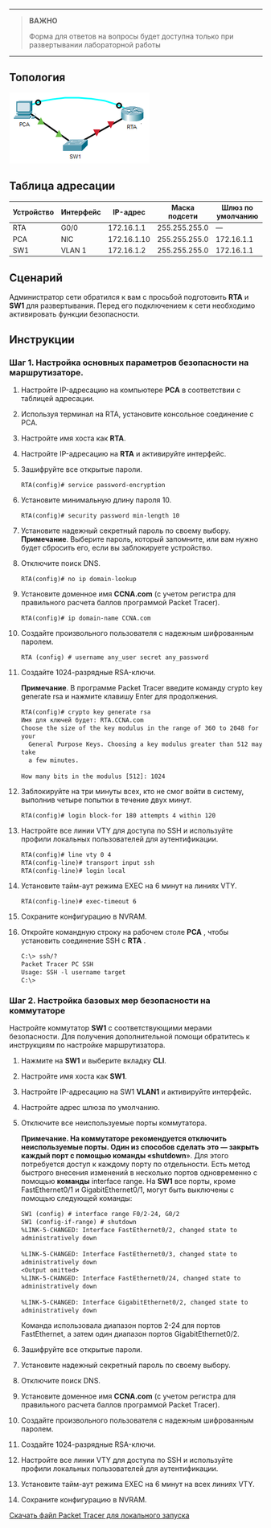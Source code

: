 
---

> **ВАЖНО**
> 
> Форма для ответов на вопросы будет доступна только при развертывании лабораторной работы 

---

## Топология

![](./assets/topology.png)

## Таблица адресации

| Устройство | Интерфейс | IP-адрес    | Маска подсети | Шлюз по умолчанию |
|------------|-----------|-------------|---------------|-------------------|
| RTA        | G0/0      | 172.16.1.1  | 255.255.255.0 | —                 |
| PCA        | NIC       | 172.16.1.10 | 255.255.255.0 | 172.16.1.1        |
| SW1        | VLAN 1    | 172.16.1.2  | 255.255.255.0 | 172.16.1.1        |

## Сценарий

Администратор сети обратился к вам с просьбой подготовить **RTA** и **SW1** для развертывания. Перед его подключением к сети необходимо активировать функции безопасности.

## Инструкции

### Шаг 1. Настройка основных параметров безопасности на маршрутизаторе.

1.  Настройте IP-адресацию на компьютере **PCA** в соответствии с таблицей адресации.

2.  Используя терминал на RTA, установите консольное соединение с PCA.

3.  Настройте имя хоста как **RTA**.

4.  Настройте IP-адресацию на **RTA** и активируйте интерфейс.

5.  Зашифруйте все открытые пароли.

    ```
    RTA(config)# service password-encryption
    ```

6.  Установите минимальную длину пароля 10.

    ```
    RTA(config)# security password min-length 10
    ```

7.  Установите надежный секретный пароль по своему выбору. **Примечание**. Выберите пароль, который запомните, или вам нужно будет сбросить его, если вы заблокируете устройство.

8.  Отключите поиск DNS.

    ```
    RTA(config)# no ip domain-lookup
    ```

9.  Установите доменное имя **CCNA.com** (с учетом регистра для правильного расчета баллов программой Packet Тracer).

    ```
    RTA(config)# ip domain-name CCNA.com
    ```

10. Создайте произвольного пользователя с надежным шифрованным паролем.

    ```
    RTA (config) # username any_user secret any_password 
    ```

11. Создайте 1024-разрядные RSA-ключи.

    **Примечание**. В программе Packet Tracer введите команду crypto key generate rsa и нажмите клавишу Enter для продолжения.

    ```
    RTA(config)# crypto key generate rsa
    Имя для ключей будет: RTA.CCNA.com
    Choose the size of the key modulus in the range of 360 to 2048 for your
      General Purpose Keys. Choosing a key modulus greater than 512 may take
      a few minutes.

    How many bits in the modulus [512]: 1024
    ```

12. Заблокируйте на три минуты всех, кто не смог войти в систему, выполнив четыре попытки в течение двух минут.

    ```
    RTA(config)# login block-for 180 attempts 4 within 120
    ```

13. Настройте все линии VTY для доступа по SSH и используйте профили локальных пользователей для аутентификации.

    ```
    RTA(config)# line vty 0 4
    RTA(config-line)# transport input ssh
    RTA(config-line)# login local
    ```

14. Установите тайм-аут режима EXEC на 6 минут на линиях VTY.

    ```
    RTA(config-line)# exec-timeout 6
    ```

15. Сохраните конфигурацию в NVRAM.

16. Откройте командную строку на рабочем столе **PCA** , чтобы установить соединение SSH с **RTA** .

    ```
    C:\> ssh/?
    Packet Tracer PC SSH
    Usage: SSH -l username target
    C:\>
    ```

### Шаг 2. Настройка базовых мер безопасности на коммутаторе

Настройте коммутатор **SW1** с соответствующими мерами безопасности. Для получения дополнительной помощи обратитесь к инструкциям по настройке маршрутизатора.

1.  Нажмите на **SW1** и выберите вкладку **CLI**.

2.  Настройте имя хоста как **SW1**.

3.  Настройте IP-адресацию на SW1 **VLAN1** и активируйте интерфейс.

4.  Настройте адрес шлюза по умолчанию.

5.  Отключите все неиспользуемые порты коммутатора.

    **Примечание. На коммутаторе рекомендуется отключить неиспользуемые порты. Один из способов сделать это — закрыть каждый порт с помощью команды «shutdown**». Для этого потребуется доступ к каждому порту по отдельности. Есть метод быстрого внесения изменений в несколько портов одновременно с помощью **команды** interface range. На **SW1** все порты, кроме FastEthernet0/1 и GigabitEthernet0/1, могут быть выключены с помощью следующей команды:

    ```
    SW1 (config) # interface range F0/2-24, G0/2
    SW1 (config-if-range) # shutdown
    %LINK-5-CHANGED: Interface FastEthernet0/2, changed state to administratively down

    %LINK-5-CHANGED: Interface FastEthernet0/3, changed state to administratively down
    <Output omitted>
    %LINK-5-CHANGED: Interface FastEthernet0/24, changed state to administratively down

    %LINK-5-CHANGED: Interface GigabitEthernet0/2, changed state to administratively down
    ```

    Команда использовала диапазон портов 2-24 для портов FastEthernet, а затем один диапазон портов GigabitEthernet0/2.

6.  Зашифруйте все открытые пароли.

7.  Установите надежный секретный пароль по своему выбору.

8.  Отключите поиск DNS.

9.  Установите доменное имя **CCNA.com** (с учетом регистра для правильного расчета баллов программой Packet Тracer).

10. Создайте произвольного пользователя с надежным шифрованным паролем.

11. Создайте 1024-разрядные RSA-ключи.

12. Настройте все линии VTY для доступа по SSH и используйте профили локальных пользователей для аутентификации.

13. Установите тайм-аут режима EXEC на 6 минут на всех линиях VTY.

14. Сохраните конфигурацию в NVRAM.

[Скачать файл Packet Tracer для локального запуска](./assets/16.4.6-lab.pka)
